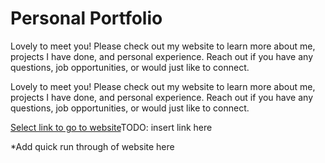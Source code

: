 # Personal Portfolio

Lovely to meet you! Please check out my website to learn more about me, projects I have done, and personal experience. Reach out if you have any questions, job opportunities, or would just like to connect.

 
Lovely to meet you! Please check out my website to learn more about me, projects I have done, and personal experience. Reach out if you have any questions, job opportunities, or would just like to connect.

[Select link to go to website](https://www.example.com)TODO: insert link here

*Add quick run through of website here
